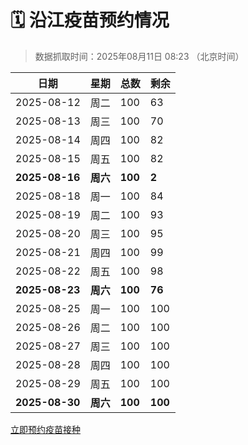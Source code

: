 # 🗓️ 沿江疫苗预约情况

> 数据抓取时间：2025年08月11日 08:23 （北京时间）

| 日期 | 星期 | 总数 | 剩余 |
|------|------|------|------|
| 2025-08-12 | 周二 | 100 | 63 |
| 2025-08-13 | 周三 | 100 | 70 |
| 2025-08-14 | 周四 | 100 | 82 |
| 2025-08-15 | 周五 | 100 | 82 |
| **2025-08-16** | **周六** | **100** | **2** |
| 2025-08-18 | 周一 | 100 | 84 |
| 2025-08-19 | 周二 | 100 | 93 |
| 2025-08-20 | 周三 | 100 | 95 |
| 2025-08-21 | 周四 | 100 | 99 |
| 2025-08-22 | 周五 | 100 | 98 |
| **2025-08-23** | **周六** | **100** | **76** |
| 2025-08-25 | 周一 | 100 | 100 |
| 2025-08-26 | 周二 | 100 | 100 |
| 2025-08-27 | 周三 | 100 | 100 |
| 2025-08-28 | 周四 | 100 | 100 |
| 2025-08-29 | 周五 | 100 | 100 |
| **2025-08-30** | **周六** | **100** | **100** |


<div class="button-container">
<a class="btn" href="http://yfzweb.ishequ.net/#/login" target="_blank">立即预约疫苗接种</a>
</div>
